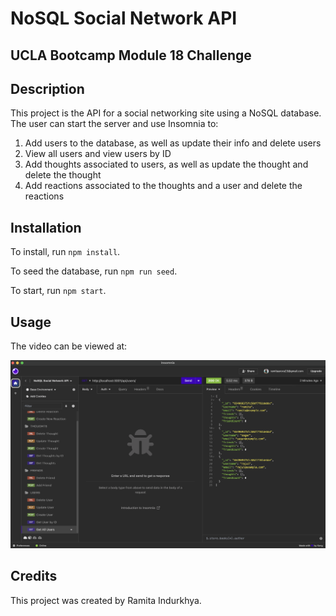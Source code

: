 # NoSQL Social Network API

## UCLA Bootcamp Module 18 Challenge

## Description

This project is the API for a social networking site using a NoSQL database. The user can start the server and use Insomnia to:
1. Add users to the database, as well as update their info and delete users
2. View all users and view users by ID
3. Add thoughts associated to users, as well as update the thought and delete the thought
4. Add reactions associated to the thoughts and a user and delete the reactions

## Installation

To install, run `npm install`.

To seed the database, run `npm run seed`.

To start, run `npm start`.

## Usage

The video can be viewed at:

<img src="./app-screenshot.png" alt="screenshot"/>

## Credits

This project was created by Ramita Indurkhya.
